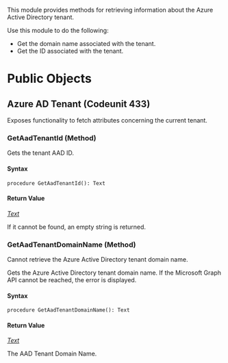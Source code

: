 This module provides methods for retrieving information about the Azure Active Directory tenant.

Use this module to do the following:

- Get the domain name associated with the tenant.
- Get the ID associated with the tenant.

# Public Objects
## Azure AD Tenant (Codeunit 433)

 Exposes functionality to fetch attributes concerning the current tenant.
 

### GetAadTenantId (Method) <a name="GetAadTenantId"></a> 

 Gets the tenant AAD ID.
 

#### Syntax
```
procedure GetAadTenantId(): Text
```
#### Return Value
*[Text](https://go.microsoft.com/fwlink/?linkid=2210031)*

If it cannot be found, an empty string is returned.
### GetAadTenantDomainName (Method) <a name="GetAadTenantDomainName"></a> 
Cannot retrieve the Azure Active Directory tenant domain name.


 Gets the Azure Active Directory tenant domain name.
 If the Microsoft Graph API cannot be reached, the error is displayed.
 

#### Syntax
```
procedure GetAadTenantDomainName(): Text
```
#### Return Value
*[Text](https://go.microsoft.com/fwlink/?linkid=2210031)*

The AAD Tenant Domain Name.

